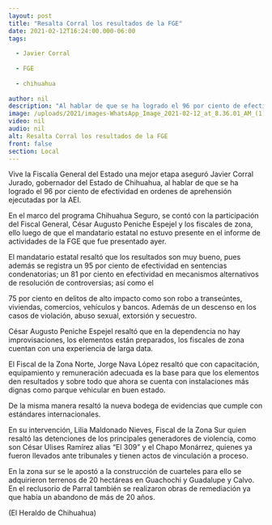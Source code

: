 ```yaml
---
layout: post
title: "Resalta Corral los resultados de la FGE"
date: 2021-02-12T16:24:00.000-06:00
tags:
  
  - Javier Corral
  
  - FGE
  
  - chihuahua
  
author: nil
description: "Al hablar de que se ha logrado el 96 por ciento de efectividad en ordenes de aprehensión ejecutadas por la AEI"
image: /uploads/2021/images-WhatsApp_Image_2021-02-12_at_8.36.01_AM_(1).jpeg
video: nil
audio: nil
alt: Resalta Corral los resultados de la FGE
front: false
section: Local
---
```


Vive la Fiscalía General del Estado una mejor etapa aseguró Javier Corral Jurado, gobernador del Estado de Chihuahua, al hablar de que se ha logrado el 96 por ciento de efectividad en ordenes de aprehensión ejecutadas por la AEI.

En el marco del programa Chihuahua Seguro, se contó con la participación del Fiscal General, César Augusto Peniche Espejel y los fiscales de zona, ello luego de que el mandatario estatal no estuvo presente en el informe de actividades de la FGE que fue presentado ayer.

El mandatario estatal resaltó que los resultados son muy bueno, pues además se registra un 95 por ciento de efectividad en sentencias condenatorias; un 81 por ciento en efectividad en mecanismos alternativos de resolución de controversias; así como el

75 por ciento en delitos de alto impacto como son robo a transeúntes, viviendas, comercios, vehículos y bancos. Además de un descenso en los casos de violación, abuso sexual, extorsión y secuestro.

César Augusto Peniche Espejel resaltó que en la dependencia no hay improvisaciones, los elementos están preparados, los fiscales de zona cuentan con una experiencia de larga data.

El Fiscal de la Zona Norte, Jorge Nava López resaltó que con capacitación, equipamiento y remuneración adecuada es la base para que los elementos den resultados y sobre todo que ahora se cuenta con instalaciones más dignas como parque vehicular en buen estado.

De la misma manera resaltó la nueva bodega de evidencias que cumple con estándares internacionales.

En su intervención, Lilia Maldonado Nieves, Fiscal de la Zona Sur quien resaltó las detenciones de los principales generadores de violencia, como son César Ulises Ramírez alias “El 309” y el Chapo Monárrez, quienes ya fueron llevados ante tribunales y tienen actos de vinculación a proceso.

En la zona sur se le apostó a la construcción de cuarteles para ello se adquirieron terrenos de 20 hectáreas en Guachochi y Guadalupe y Calvo. En el reclusorio de Parral también se realizaron obras de remediación ya que había un abandono de más de 20 años.

(El Heraldo de Chihuahua)